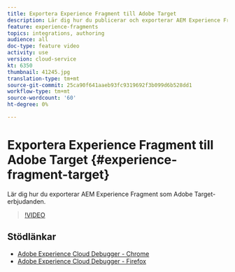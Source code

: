 ```yaml
---
title: Exportera Experience Fragment till Adobe Target
description: Lär dig hur du publicerar och exporterar AEM Experience Fragment som Adobe Target-erbjudanden.
feature: experience-fragments
topics: integrations, authoring
audience: all
doc-type: feature video
activity: use
version: cloud-service
kt: 6350
thumbnail: 41245.jpg
translation-type: tm+mt
source-git-commit: 25ca90f641aaeb93fc9319692f3b099d6b528dd1
workflow-type: tm+mt
source-wordcount: '60'
ht-degree: 0%

---
```



# Exportera Experience Fragment till Adobe Target {#experience-fragment-target}

Lär dig hur du exporterar AEM Experience Fragment som Adobe Target-erbjudanden.

>[!VIDEO](https://video.tv.adobe.com/v/41245?quality=12&learn=on)

## Stödlänkar

* [Adobe Experience Cloud Debugger - Chrome](https://chrome.google.com/webstore/detail/adobe-experience-cloud-de/ocdmogmohccmeicdhlhhgepeaijenapj)
* [Adobe Experience Cloud Debugger - Firefox](https://addons.mozilla.org/en-US/firefox/addon/adobe-experience-platform-dbg/)